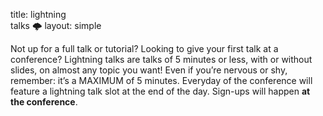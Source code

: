 title: lightning <br/> talks 🌩️
layout: simple

Not up for a full talk or tutorial? Looking to give your first talk at a conference? Lightning talks are talks of 5 minutes or less, with or without slides, on almost any topic you want! Even if you’re nervous or shy, remember: it’s a MAXIMUM of 5 minutes. Everyday of the conference will feature a lightning talk slot at the end of the day. Sign-ups will happen **at the conference**.
